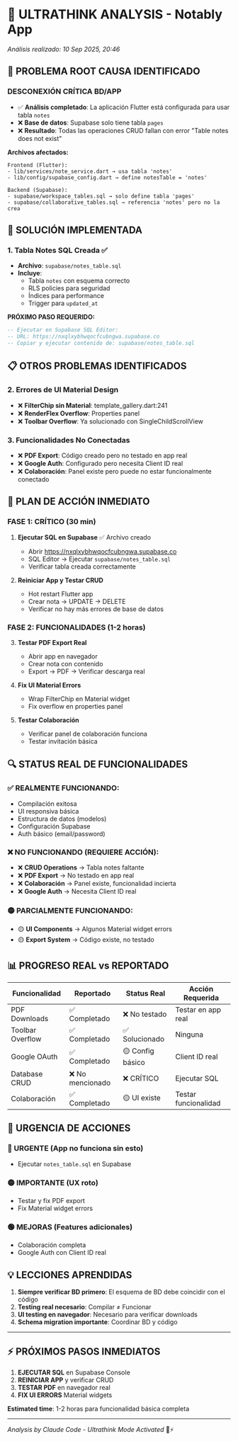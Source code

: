 # 🧠 ULTRATHINK ANALYSIS - Notably App

*Análisis realizado: 10 Sep 2025, 20:46*

## 🚨 **PROBLEMA ROOT CAUSA IDENTIFICADO**

### **DESCONEXIÓN CRÍTICA BD/APP**
- ✅ **Análisis completado**: La aplicación Flutter está configurada para usar tabla `notes`
- ❌ **Base de datos**: Supabase solo tiene tabla `pages` 
- ❌ **Resultado**: Todas las operaciones CRUD fallan con error "Table notes does not exist"

**Archivos afectados:**
```
Frontend (Flutter):
- lib/services/note_service.dart → usa tabla 'notes'
- lib/config/supabase_config.dart → define notesTable = 'notes'

Backend (Supabase):
- supabase/workspace_tables.sql → solo define tabla 'pages'
- supabase/collaborative_tables.sql → referencia 'notes' pero no la crea
```

## 🔧 **SOLUCIÓN IMPLEMENTADA**

### **1. Tabla Notes SQL Creada** ✅
- **Archivo**: `supabase/notes_table.sql`
- **Incluye**: 
  - Tabla `notes` con esquema correcto
  - RLS policies para seguridad
  - Índices para performance
  - Trigger para `updated_at`

**PRÓXIMO PASO REQUERIDO:**
```sql
-- Ejecutar en Supabase SQL Editor:
-- URL: https://nxqlxybhwqocfcubngwa.supabase.co
-- Copiar y ejecutar contenido de: supabase/notes_table.sql
```

## 📋 **OTROS PROBLEMAS IDENTIFICADOS**

### **2. Errores de UI Material Design**
- ❌ **FilterChip sin Material**: template_gallery.dart:241
- ❌ **RenderFlex Overflow**: Properties panel
- ❌ **Toolbar Overflow**: Ya solucionado con SingleChildScrollView

### **3. Funcionalidades No Conectadas**
- ❌ **PDF Export**: Código creado pero no testado en app real
- ❌ **Google Auth**: Configurado pero necesita Client ID real
- ❌ **Colaboración**: Panel existe pero puede no estar funcionalmente conectado

## 🎯 **PLAN DE ACCIÓN INMEDIATO**

### **FASE 1: CRÍTICO** (30 min)
1. **Ejecutar SQL en Supabase** ✅ Archivo creado
   - Abrir https://nxqlxybhwqocfcubngwa.supabase.co
   - SQL Editor → Ejecutar `supabase/notes_table.sql`
   - Verificar tabla creada correctamente

2. **Reiniciar App y Testar CRUD** 
   - Hot restart Flutter app
   - Crear nota → UPDATE → DELETE
   - Verificar no hay más errores de base de datos

### **FASE 2: FUNCIONALIDADES** (1-2 horas)
3. **Testar PDF Export Real**
   - Abrir app en navegador
   - Crear nota con contenido
   - Export → PDF → Verificar descarga real

4. **Fix UI Material Errors**
   - Wrap FilterChip en Material widget
   - Fix overflow en properties panel

5. **Testar Colaboración**
   - Verificar panel de colaboración funciona
   - Testar invitación básica

## 🔍 **STATUS REAL DE FUNCIONALIDADES**

### **✅ REALMENTE FUNCIONANDO:**
- Compilación exitosa
- UI responsiva básica
- Estructura de datos (modelos)
- Configuración Supabase
- Auth básico (email/password)

### **❌ NO FUNCIONANDO (REQUIERE ACCIÓN):**
- ❌ **CRUD Operations** → Tabla notes faltante
- ❌ **PDF Export** → No testado en app real  
- ❌ **Colaboración** → Panel existe, funcionalidad incierta
- ❌ **Google Auth** → Necesita Client ID real

### **🟡 PARCIALMENTE FUNCIONANDO:**
- 🟡 **UI Components** → Algunos Material widget errors
- 🟡 **Export System** → Código existe, no testado

## 📊 **PROGRESO REAL vs REPORTADO**

| Funcionalidad | Reportado | Status Real | Acción Requerida |
|---------------|-----------|-------------|------------------|
| PDF Downloads | ✅ Completado | ❌ No testado | Testar en app real |
| Toolbar Overflow | ✅ Completado | ✅ Solucionado | Ninguna |
| Google OAuth | ✅ Completado | 🟡 Config básico | Client ID real |
| Database CRUD | ❌ No mencionado | ❌ CRÍTICO | Ejecutar SQL |
| Colaboración | ✅ Completado | 🟡 UI existe | Testar funcionalidad |

## 🚨 **URGENCIA DE ACCIONES**

### **🔴 URGENTE** (App no funciona sin esto)
- Ejecutar `notes_table.sql` en Supabase

### **🟡 IMPORTANTE** (UX roto)  
- Testar y fix PDF export
- Fix Material widget errors

### **🟢 MEJORAS** (Features adicionales)
- Colaboración completa
- Google Auth con Client ID real

## 💡 **LECCIONES APRENDIDAS**

1. **Siempre verificar BD primero**: El esquema de BD debe coincidir con el código
2. **Testing real necesario**: Compilar ≠ Funcionar  
3. **UI testing en navegador**: Necesario para verificar downloads
4. **Schema migration importante**: Coordinar BD y código

---

## ⚡ **PRÓXIMOS PASOS INMEDIATOS**

1. **EJECUTAR SQL** en Supabase Console
2. **REINICIAR APP** y verificar CRUD  
3. **TESTAR PDF** en navegador real
4. **FIX UI ERRORS** Material widgets

**Estimated time**: 1-2 horas para funcionalidad básica completa

---

*Analysis by Claude Code - Ultrathink Mode Activated* 🧠⚡